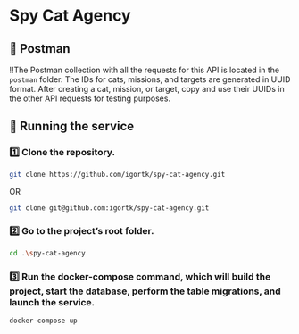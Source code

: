 # Spy Cat Agency

## 📡 Postman
‼️The Postman collection with all the requests for this API is located in the `postman` folder. The IDs for cats, missions, and targets are generated in UUID format. After creating a cat, mission, or target, copy and use their UUIDs in the other API requests for testing purposes.

## 🚀 Running the service

### 1️⃣ Clone the repository.
```sh
git clone https://github.com/igortk/spy-cat-agency.git
```
OR
```sh
git clone git@github.com:igortk/spy-cat-agency.git
```

### 2️⃣ Go to the project’s root folder.
```sh
cd .\spy-cat-agency
```

### 3️⃣ Run the docker-compose command, which will build the project, start the database, perform the table migrations, and launch the service.
```sh
docker-compose up
```
